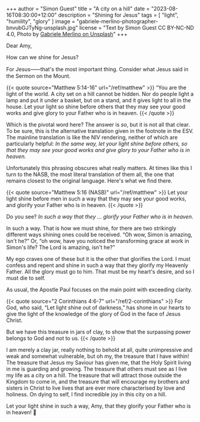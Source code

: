 +++
author = "Simon Guest"
title = "A city on a hill"
date = "2023-08-16T08:30:00+12:00"
description = "Shining for Jesus"
tags = [ "light", "humility", "glory" ]
image = "gabriele-merlino-photographer-bnvubGJTyNg-unsplash.jpg"
license = "Text by Simon Guest CC BY-NC-ND 4.0, Photo by [Gabriele Merlino on Unsplash](https://unsplash.com/photos/bnvubGJTyNg)"
+++

Dear Amy,

How can we shine for Jesus?

For Jesus⸺that's the most important thing. Consider what Jesus said in the Sermon on the Mount.

{{< quote source="Matthew 5:14-16" url="/ref/matthew" >}}
“You are the light of the world. A city set on a hill cannot be hidden. Nor do people light a lamp and put it under a basket, but on a stand, and it gives light to all in the house. Let your light so shine before others that they may see your good works and give glory to your Father who is in heaven.
{{< /quote >}}

Which is the pivotal word here? The answer is _so_, but it is not all that clear. To be sure, this is the alternative translation given in the footnote in the ESV. The mainline translation is like the NIV rendering, neither of which are particularly helpful: _In the same way, let your light shine before others, so that they may see your good works and give glory to your Father who is in heaven._

Unfortunately this phrasing obscures what really matters. At times like this I turn to the NASB, the most literal translation of them all, the one that remains closest to the original language. Here's what we find there.

{{< quote source="Matthew 5:16 (NASB)" url="/ref/matthew" >}}
Let your light shine before men in such a way that they may see your good works, and glorify your Father who is in heaven.
{{< /quote >}}

Do you see? _In such a way that they ... glorify your Father who is in heaven_.

In such a way. That is how we must shine, for there are two strikingly different ways shining ones could be received. “Oh wow, Simon is amazing, isn't he?” Or, “oh wow, have you noticed the transforming grace at work in Simon's life? The Lord is amazing, isn't he?”

My ego craves one of these but it is the other that glorifies the Lord. I must confess and repent and shine in such a way that they glorify my Heavenly Father. All the glory must go to him. That must be my heart's desire, and so I must die to self.

As usual, the Apostle Paul focuses on the main point with exceeding clarity.

{{< quote source="2 Corinthians 4:6-7" url="/ref/2-corinthians" >}}
For God, who said, “Let light shine out of darkness,” has shone in our hearts to give the light of the knowledge of the glory of God in the face of Jesus Christ.

But we have this treasure in jars of clay, to show that the surpassing power belongs to God and not to us.
{{< /quote >}}

I am merely a clay jar, really nothing to behold at all, quite unimpressive and weak and somewhat vulnerable, but oh my, the treasure that I have within! The treasure that Jesus my Saviour has given me, that the Holy Spirit living in me is guarding and growing. The treasure that others must see as I live my life as a city on a hill. The treasure that will attract those outside the Kingdom to come in, and the treasure that will encourage my brothers and sisters in Christ to live lives that are ever more characterised by love and holiness. On dying to self, I find incredible joy in this city on a hill.

Let your light shine in such a way, Amy, that they glorify your Father who is in heaven! 🙏

